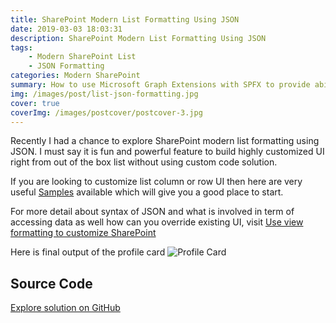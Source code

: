 ```yaml
---
title: SharePoint Modern List Formatting Using JSON
date: 2019-03-03 18:03:31
description: SharePoint Modern List Formatting Using JSON
tags:
    - Modern SharePoint List
    - JSON Formatting
categories: Modern SharePoint 
summary: How to use Microsoft Graph Extensions with SPFX to provide ability for user to configure consistent UI experience across different devices.
img: /images/post/list-json-formatting.jpg
cover: true
coverImg: /images/postcover/postcover-3.jpg
---
```


Recently I had a chance to explore SharePoint modern list formatting using JSON. I must say it is fun and powerful feature to build highly customized UI right from out of the box list without using custom code solution.

If you are looking to customize list column or row UI then here are very useful [Samples](https://github.com/SharePoint/sp-dev-list-formatting) available which will give you a good place to start.

For more detail about syntax of JSON and what is involved in term of accessing data as well how can you override existing UI, visit [Use view formatting to customize SharePoint](https://docs.microsoft.com/en-us/sharepoint/dev/declarative-customization/view-formatting)


<script src="https://gist.github.com/ejazhussain/f9a686f230715b08763b5b294f4ff033.js"></script>

Here is final output of the profile card
![Profile Card](profile-card.png)


## Source Code

<a href="https://github.com/ejazhussain/List-Json-Formatting/tree/master/profile-card" class="is-primary button is-medium github">
    <span class="icon is-medium">
      <i class="fab fa-github"></i>
    </span>
    <span>Explore solution on GitHub</span>
  </a>
